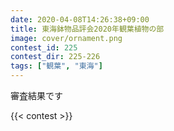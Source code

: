 ```yaml
---
date: 2020-04-08T14:26:38+09:00
title: 東海鉢物品評会2020年観葉植物の部
image: cover/ornament.png
contest_id: 225
contest_dir: 225-226
tags: ["観葉", "東海"]
---
```

審査結果です

{{< contest >}}
